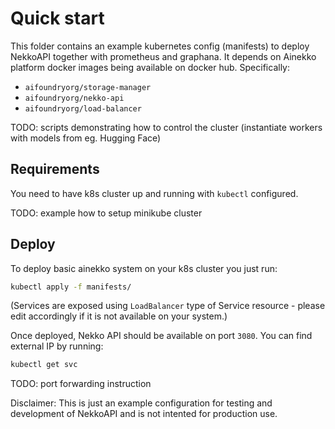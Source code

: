 # Quick start

This folder contains an example kubernetes config (manifests) to deploy
NekkoAPI together with prometheus and graphana. It depends on
Ainekko platform docker images being available on docker hub.
Specifically:
- `aifoundryorg/storage-manager`
- `aifoundryorg/nekko-api`
- `aifoundryorg/load-balancer`

TODO: scripts demonstrating how to control the cluster (instantiate
workers with models from eg. Hugging Face)


## Requirements

You need to have k8s cluster up and running with `kubectl` configured.

TODO: example how to setup minikube cluster


## Deploy

To deploy basic ainekko system on your k8s cluster you just run:

```sh
kubectl apply -f manifests/
```

(Services are exposed using `LoadBalancer` type of Service resource -
please edit accordingly if it is not available on your system.)

Once deployed, Nekko API should be available on port `3080`. You can
find external IP by running:

```sh
kubectl get svc
```

TODO: port forwarding instruction

Disclaimer: This is just an example configuration for testing and development of
NekkoAPI and is not intented for production use.
